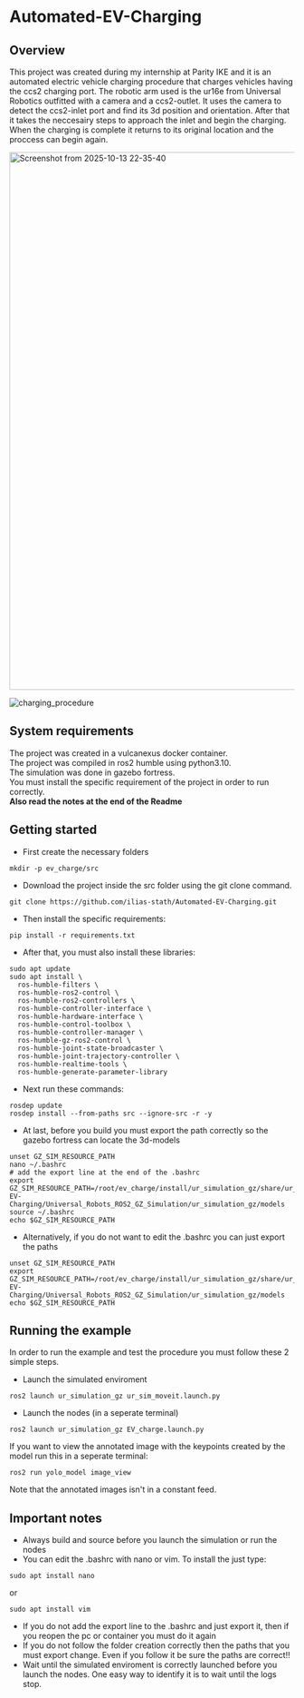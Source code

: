 # Automated-EV-Charging
## Overview
This project was created during my internship at Parity IKE and it is an automated electric vehicle charging procedure that charges vehicles having the ccs2 charging port. 
The robotic arm used is the ur16e from Universal Robotics outfitted with a camera and a ccs2-outlet.
It uses the camera to detect the ccs2-inlet port and find its 3d position and orientation. 
After that it takes the neccesairy steps to approach the inlet and begin the charging.
When the charging is complete it returns to its original location and the proccess can begin again.

<img width="1684" height="948" alt="Screenshot from 2025-10-13 22-35-40" src="https://github.com/user-attachments/assets/fd1f2ccb-93a4-463f-a72f-247dfa0f10b3" />

![charging_procedure](https://github.com/user-attachments/assets/9d590b2d-2743-4ff1-a864-6b38f613ed35)




## System requirements
The project was created in a vulcanexus docker container.<br>
The project was compiled in ros2 humble using python3.10.<br>
The simulation was done in gazebo fortress.<br>
You must install the specific requirement of the project in order to run correctly.<br>
**Also read the notes at the end of the Readme**

## Getting started
* First create the necessary folders
```
mkdir -p ev_charge/src
```
* Download the project inside the src folder using the git clone command.
```
git clone https://github.com/ilias-stath/Automated-EV-Charging.git
```
* Then install the specific requirements:
```
pip install -r requirements.txt
```
* After that, you must also install these libraries:
```
sudo apt update
sudo apt install \
  ros-humble-filters \
  ros-humble-ros2-control \
  ros-humble-ros2-controllers \
  ros-humble-controller-interface \
  ros-humble-hardware-interface \
  ros-humble-control-toolbox \
  ros-humble-controller-manager \
  ros-humble-gz-ros2-control \
  ros-humble-joint-state-broadcaster \
  ros-humble-joint-trajectory-controller \
  ros-humble-realtime-tools \
  ros-humble-generate-parameter-library
```
* Next run these commands:
```
rosdep update
rosdep install --from-paths src --ignore-src -r -y
```
* At last, before you build you must export the path correctly so the gazebo fortress can locate the 3d-models
```
unset GZ_SIM_RESOURCE_PATH
nano ~/.bashrc
# add the export line at the end of the .bashrc
export GZ_SIM_RESOURCE_PATH=/root/ev_charge/install/ur_simulation_gz/share/ur_simulation_gz/models:/root/ev_charge/src/Automated-EV-Charging/Universal_Robots_ROS2_GZ_Simulation/ur_simulation_gz/models
source ~/.bashrc
echo $GZ_SIM_RESOURCE_PATH
```
* Alternatively, if you do not want to edit the .bashrc you can just export the paths
```
unset GZ_SIM_RESOURCE_PATH
export GZ_SIM_RESOURCE_PATH=/root/ev_charge/install/ur_simulation_gz/share/ur_simulation_gz/models:/root/ev_charge/src/Automated-EV-Charging/Universal_Robots_ROS2_GZ_Simulation/ur_simulation_gz/models
echo $GZ_SIM_RESOURCE_PATH
```

## Running the example
In order to run the example and test the procedure you must follow these 2 simple steps.<br>

* Launch the simulated enviroment
```
ros2 launch ur_simulation_gz ur_sim_moveit.launch.py
```

* Launch the nodes (in a seperate terminal)
```
ros2 launch ur_simulation_gz EV_charge.launch.py
```

If you want to view the annotated image with the keypoints created by the model run this in a seperate terminal:
```
ros2 run yolo_model image_view
```
Note that the annotated images isn't in a constant feed.

## Important notes

* Always build and source before you launch the simulation or run the nodes
* You can edit the .bashrc with nano or vim. To install the just type:
```
sudo apt install nano
```
or
```
sudo apt install vim
```
* If you do not add the export line to the .bashrc and just export it, then if you reopen the pc or container you must do it again
* If you do not follow the folder creation correctly then the paths that you must export change. Even if you follow it be sure the paths are correct!!
* Wait until the simulated enviroment is correctly launched before you launch the nodes. One easy way to identify it is to wait until the logs stop.
